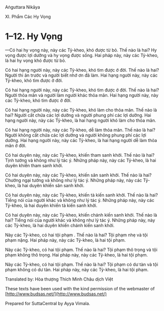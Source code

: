 Aṅguttara Nikāya

XI. Phẩm Các Hy Vọng

# 1–12. Hy Vọng

—Có hai hy vọng này, này các Tỷ-kheo, khó được từ bỏ. Thế nào là hai? Hy vọng được lợi dưỡng và hy vọng được sống. Hai pháp này, này các Tỷ-kheo, là hai hy vọng khó được từ bỏ.

Có hai hạng người này, này các Tỷ-kheo, khó tìm được ở đời. Thế nào là hai? Người thi ân trước và người biết nhớ ơn đã làm. Hai hạng người này, này các Tỷ-kheo, khó tìm được ở đời.

Có hai hạng người này, này các Tỷ-kheo, khó tìm được ở đời. Thế nào là hai? Người thỏa mãn và người làm người khác thỏa mãn. Hai hạng người này, này các Tỷ-kheo, khó tìm được ở đời.

Có hai hạng người này, này các Tỷ-kheo, khó làm cho thỏa mãn. Thế nào là hai? Người cất chứa các lợi dưỡng và người phung phí các lợi dưỡng. Hai hạng người này, này các Tỷ-kheo, là hai hạng người khó làm cho thỏa mãn.

Có hai hạng người này, này các Tỷ-kheo, dễ làm thỏa mãn. Thế nào là hai? Người không cất chứa các lợi dưỡng và người không phung phí các lợi dưỡng. Hai hạng người này, này các Tỷ-kheo, là hai hạng người dễ làm thỏa mãn ở đời.

Có hai duyên này, này các Tỷ-kheo, khiến tham sanh khởi. Thế nào là hai? Tịnh tướng và không như lý tác ý. Những pháp này, này các Tỷ-kheo, là hai duyên khiến tham sanh khởi.

Có hai duyên này, này các Tỷ-kheo, khiến sân sanh khởi. Thế nào là hai? Chướng ngại tướng và không như lý tác ý. Những pháp này, này các Tỷ-kheo, là hai duyên khiến sân sanh khởi.

Có hai duyên này, này các Tỷ-kheo, khiến tà kiến sanh khởi. Thế nào là hai? Tiếng nói của người khác và không như lý tác ý. Những pháp này, này các Tỷ-kheo, là hai duyên khiến tà kiến sanh khởi.

Có hai duyên này, này các Tỷ-kheo, khiến chánh kiến sanh khởi. Thế nào là hai? Tiếng nói của người khác và không như lý tác ý. Những pháp này, này các Tỷ-kheo, là hai duyên khiến chánh kiến sanh khởi.

Này các Tỷ-kheo, có hai tội phạm . Thế nào là hai? Tội phạm nhẹ và tội phạm nặng. Hai pháp này, này các Tỷ-kheo, là hai tội phạm.

Này các Tỷ-kheo, có hai tội phạm. Thế nào là hai? Tội phạm thô trọng và tội phạm không thô trọng. Hai pháp này, này các Tỷ-kheo, là hai tội phạm.

Này các Tỷ-kheo, có hai tội phạm. Thế nào là hai? Tội phạm có dư tàn và tội phạm không có dư tàn. Hai pháp này, này các Tỷ-kheo, là hai tội phạm.

Translated by: Hòa thượng Thích Minh Châu dịch Việt

These texts have been used with the kind permission of the webmaster of [http://www.budsas.net/](http://www.budsas.net/)

Prepared for SuttaCentral by Ayya Vimala.